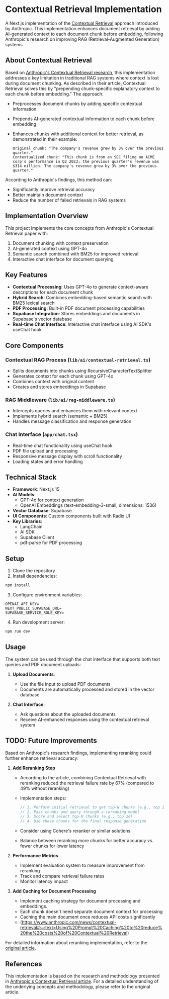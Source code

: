 # Contextual Retrieval Implementation

A Next.js implementation of the [Contextual Retrieval](https://www.anthropic.com/news/contextual-retrieval) approach introduced by Anthropic. This implementation enhances document retrieval by adding AI-generated context to each document chunk before embedding, following Anthropic's research on improving RAG (Retrieval-Augmented Generation) systems.

## About Contextual Retrieval

Based on [Anthropic's Contextual Retrieval research](https://www.anthropic.com/news/contextual-retrieval), this implementation addresses a key limitation in traditional RAG systems where context is lost during document chunking. As described in their article, Contextual Retrieval solves this by "prepending chunk-specific explanatory context to each chunk before embedding." The approach:

- Preprocesses document chunks by adding specific contextual information
- Prepends AI-generated contextual information to each chunk before embedding
- Enhances chunks with additional context for better retrieval, as demonstrated in their example:

  ```
  Original chunk: "The company's revenue grew by 3% over the previous quarter."
  Contextualized chunk: "This chunk is from an SEC filing on ACME corp's performance in Q2 2023; the previous quarter's revenue was $314 million. The company's revenue grew by 3% over the previous quarter."
  ```

According to Anthropic's findings, this method can:

- Significantly improve retrieval accuracy
- Better maintain document context
- Reduce the number of failed retrievals in RAG systems

## Implementation Overview

This project implements the core concepts from Anthropic's Contextual Retrieval paper with:

1. Document chunking with context preservation
2. AI-generated context using GPT-4o
3. Semantic search combined with BM25 for improved retrieval
4. Interactive chat interface for document querying

## Key Features

- **Contextual Processing**: Uses GPT-4o to generate context-aware descriptions for each document chunk
- **Hybrid Search**: Combines embedding-based semantic search with BM25 lexical search
- **PDF Processing**: Built-in PDF document processing capabilities
- **Supabase Integration**: Stores embeddings and documents in Supabase's vector database
- **Real-time Chat Interface**: Interactive chat interface using AI SDK's useChat hook

## Core Components

### Contextual RAG Process (`lib/ai/contextual-retrieval.ts`)

- Splits documents into chunks using RecursiveCharacterTextSplitter
- Generates context for each chunk using GPT-4o
- Combines context with original content
- Creates and stores embeddings in Supabase

### RAG Middleware (`lib/ai/rag-middleware.ts`)

- Intercepts queries and enhances them with relevant context
- Implements hybrid search (semantic + BM25)
- Handles message classification and response generation

### Chat Interface (`app/chat.tsx`)

- Real-time chat functionality using useChat hook
- PDF file upload and processing
- Responsive message display with scroll functionality
- Loading states and error handling

## Technical Stack

- **Framework**: Next.js 15
- **AI Models**:
  - GPT-4o for context generation
  - OpenAI Embeddings (text-embedding-3-small, dimensions: 1536)
- **Vector Database**: Supabase
- **UI Components**: Custom components built with Radix UI
- **Key Libraries**:
  - LangChain
  - AI SDK
  - Supabase Client
  - pdf-parse for PDF processing

## Setup

1. Clone the repository
2. Install dependencies:

```bash
npm install
```

3. Configure environment variables:

```env
OPENAI_API_KEY=
NEXT_PUBLIC_SUPABASE_URL=
SUPABASE_SERVICE_ROLE_KEY=
```

4. Run development server:

```bash
npm run dev
```

## Usage

The system can be used through the chat interface that supports both text queries and PDF document uploads:

1. **Upload Documents**:

   - Use the file input to upload PDF documents
   - Documents are automatically processed and stored in the vector database

2. **Chat Interface**:
   - Ask questions about the uploaded documents
   - Receive AI-enhanced responses using the contextual retrieval system

## TODO: Future Improvements

Based on Anthropic's research findings, implementing reranking could further enhance retrieval accuracy:

1. **Add Reranking Step**

   - According to the article, combining Contextual Retrieval with reranking reduced the retrieval failure rate by 67% (compared to 49% without reranking)
   - Implementation steps:

     ```typescript
     // 1. Perform initial retrieval to get top-N chunks (e.g., top 150)
     // 2. Pass chunks and query through a reranking model
     // 3. Score and select top-K chunks (e.g., top 20)
     // 4. Use these chunks for the final response generation
     ```

   - Consider using Cohere's reranker or similar solutions
   - Balance between reranking more chunks for better accuracy vs. fewer chunks for lower latency

2. **Performance Metrics**

   - Implement evaluation system to measure improvement from reranking
   - Track and compare retrieval failure rates
   - Monitor latency impact

3. **Add Caching for Document Processing**
   - Implement caching strategy for document processing and embeddings.
   - Each chunk doesn't need separate document context for processing
   - Caching the main document once reduces API costs significantly
   - (https://www.anthropic.com/news/contextual-retrieval#:~:text=Using%20Prompt%20Caching%20to%20reduce%20the%20costs%20of%20Contextual%20Retrieval)

For detailed information about reranking implementation, refer to the [original article](https://www.anthropic.com/news/contextual-retrieval#further-boosting-performance-with-reranking).

## References

This implementation is based on the research and methodology presented in [Anthropic's Contextual Retrieval article](https://www.anthropic.com/news/contextual-retrieval). For a detailed understanding of the underlying concepts and methodology, please refer to the original article.
